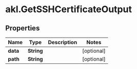 # akl.GetSSHCertificateOutput

## Properties

Name | Type | Description | Notes
------------ | ------------- | ------------- | -------------
**data** | **String** |  | [optional] 
**path** | **String** |  | [optional] 


